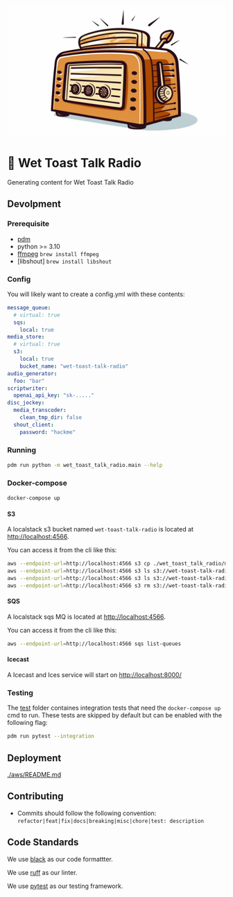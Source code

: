 ![Wet Toast Talk Radio logo](resources/wttr-logo-thin.png)

# :bread: Wet Toast Talk Radio

Generating content for Wet Toast Talk Radio

## Devolpment

### Prerequisite

- [pdm](https://pdm.fming.dev/latest/)
- python >= 3.10
- [ffmpeg](https://github.com/jiaaro/pydub#getting-ffmpeg-set-up) `brew install ffmpeg`
- [libshout] `brew install libshout`

### Config

You will likely want to create a config.yml with these contents:

```yaml
message_queue:
  # virtual: true
  sqs:
    local: true
media_store:
  # virtual: true
  s3:
    local: true
    bucket_name: "wet-toast-talk-radio"
audio_generator:
  foo: "bar"
scriptwriter:
  openai_api_key: "sk-....."
disc_jockey:
  media_transcoder:
    clean_tmp_dir: false
  shout_client:
    password: "hackme"

```

### Running

```bash
pdm run python -m wet_toast_talk_radio.main --help
```

### Docker-compose

```bash
docker-compose up
```

#### S3

A localstack s3 bucket named `wet-toast-talk-radio` is located at [http://localhost:4566](http://localhost:4566).

You can access it from the cli like this:

```bash
aws --endpoint-url=http://localhost:4566 s3 cp ./wet_toast_talk_radio/media_store/virtual/data s3://wet-toast-talk-radio/raw --recursive
aws --endpoint-url=http://localhost:4566 s3 ls s3://wet-toast-talk-radio/raw/
aws --endpoint-url=http://localhost:4566 s3 ls s3://wet-toast-talk-radio/transcoded/
aws --endpoint-url=http://localhost:4566 s3 rm s3://wet-toast-talk-radio/transcoded/ --recursive
```

#### SQS

A localstack sqs MQ is located at [http://localhost:4566](http://localhost:4566).

You can access it from the cli like this:

```bash
aws --endpoint-url=http://localhost:4566 sqs list-queues
```

#### Icecast

A Icecast and Ices service will start on [http://localhost:8000/](http://localhost:8000/)

### Testing

The [test](./tests/) folder containes integration tests that need the `docker-compose up` cmd to run. These tests are skipped by default but can be enabled with the following flag: 

```bash
pdm run pytest --integration
```


## Deployment

[./aws/README.md](./aws/README.md)

## Contributing

- Commits should follow the following convention:  `refactor|feat|fix|docs|breaking|misc|chore|test: description`


## Code Standards

We use [black](https://github.com/psf/black) as our code formattter.

We use [ruff](https://beta.ruff.rs/docs/) as our linter.

We use [pytest](https://docs.pytest.org/en/6.2.x/) as our testing framework.


